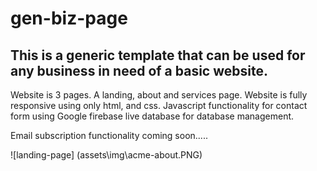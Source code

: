 # gen-biz-page

## This is a generic template that can be used for any business in need of a basic website.  

Website is 3 pages.  A landing, about and services page.  Website is fully responsive using only html, and css.  Javascript functionality for contact form using Google firebase live database for database management.  

Email subscription functionality coming soon.....

![landing-page] (assets\img\acme-about.PNG)